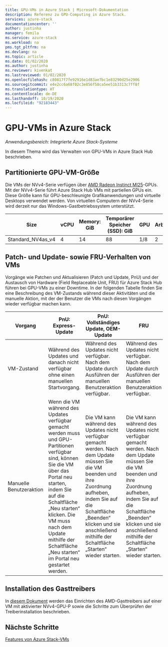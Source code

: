 ```yaml
---
title: GPU-VMs in Azure Stack | Microsoft-Dokumentation
description: Referenz zu GPU-Computing in Azure Stack.
services: azure-stack
documentationcenter: ''
author: justinha
manager: femila
ms.service: azure-stack
ms.workload: na
pms.tgt_pltfrm: na
ms.devlang: na
ms.topic: article
ms.date: 01/02/2020
ms.author: justinha
ms.reviewer: kivenkat
ms.lastreviewed: 01/02/2020
ms.openlocfilehash: c80817f7fe92916e1d83ae7bc1e83290d25e2906
ms.sourcegitcommit: e4e2cc6a68f02c3e856f58ca5ee51b3313c7ff8f
ms.translationtype: HT
ms.contentlocale: de-DE
ms.lasthandoff: 10/19/2020
ms.locfileid: "92183443"
---
```

# <a name="gpu-vms-on-azure-stack"></a>GPU-VMs in Azure Stack 

*Anwendungsbereich: Integrierte Azure Stack-Systeme* 

In diesem Thema wird das Verwalten von GPU-VMs in Azure Stack Hub beschrieben.


## <a name="partitioned-gpu-vm-size"></a>Partitionierte GPU-VM-Größe 

Die VMs der NVv4-Serie verfügen über [AMD Radeon Instinct MI25](https://www.amd.com/en/products/professional-graphics/instinct-mi25)-GPUs. Mit der NVv4-Serie führt Azure Stack Hub VMs mit partiellen GPUs ein. Diese Größe kann für GPU-beschleunigte Grafikanwendungen und virtuelle Desktops verwendet werden. Von virtuellen Computern der NVv4-Serie wird derzeit nur das Windows-Gastbetriebssystem unterstützt. 

| Size | vCPU | Memory: GiB | Temporärer Speicher (SSD): GiB | GPU | GPU-Arbeitsspeicher: GiB | Max. Anzahl Datenträger | Maximale Anzahl NICs | 
| --- | --- | --- | --- | --- | --- | --- | --- |   
| Standard_NV4as_v4 |4 |14 |88 | 1/8 | 2 | 4 | 2 | 

## <a name="patch-and-update-fru-behavior-of-vms"></a>Patch- und Update- sowie FRU-Verhalten von VMs 

Vorgänge wie Patchen und Aktualisieren (Patch und Update, PnU) und der Austausch von Hardware (Field Replaceable Unit, FRU) für Azure Stack Hub führen bei GPU-VMs zu einer Downtime. In der folgenden Tabelle finden Sie eine Beschreibung des VM-Zustands während dieser Aktivitäten und die manuelle Aktion, mit der der Benutzer die VMs nach diesen Vorgängen wieder verfügbar machen kann. 

| Vorgang | PnU: Express-Update | PnU: Vollständiges Update, OEM-Update | FRU | 
| --- | --- | --- | --- | 
| VM-Zustand  | Während des Updates und danach nicht verfügbar ohne einen manuellen Startvorgang. | Während des Updates nicht verfügbar. Nach dem Update durch Ausführen der manuellen Benutzeraktion verfügbar. | Während des Updates nicht verfügbar. Nach dem Update durch Ausführen der manuellen Benutzeraktion verfügbar.| 
| Manuelle Benutzeraktion | Wenn die VM während des Updates verfügbar gemacht werden muss und GPU-Partitionen verfügbar sind, können Sie die VM über das Portal neu starten, indem Sie auf die Schaltfläche „Neu starten“ klicken. Die VM muss nach dem Update mithilfe der Schaltfläche „Neu starten“ im Portal neu gestartet werden. | Die VM kann während des Updates nicht verfügbar gemacht werden. Nach dem Update müssen Sie die VM beenden und ihre Zuordnung aufheben, indem Sie auf die Schaltfläche „Beenden“ klicken und sie anschließend mithilfe der Schaltfläche „Starten“ wieder starten. | Die VM kann während des Updates nicht verfügbar gemacht werden. Nach dem Update müssen Sie die VM beenden und ihre Zuordnung aufheben, indem Sie auf die Schaltfläche „Beenden“ klicken und sie anschließend mithilfe der Schaltfläche „Starten“ wieder starten.| 

## <a name="guest-driver-installation"></a>Installation des Gasttreibers 

In [diesem Dokument](https://docs.microsoft.com/azure/virtual-machines/windows/n-series-amd-driver-setup) werden das Einrichten des AMD-Gasttreibers auf einer VM mit aktivierter NVv4-GPU-P sowie die Schritte zum Überprüfen der Treiberinstallation beschrieben. 

## <a name="next-steps"></a>Nächste Schritte 

[Features von Azure Stack-VMs](azure-stack-vm-considerations.md) 
